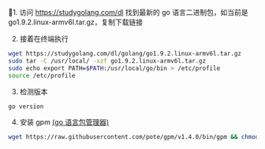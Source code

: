 
1. 访问 https://studygolang.com/dl 找到最新的 go 语言二进制包，如当前是 go1.9.2.linux-armv6l.tar.gz，复制下载链接

2. 接着在终端执行

```bash
wget https://studygolang.com/dl/golang/go1.9.2.linux-armv6l.tar.gz
sudo tar -C /usr/local/ -xzf go1.9.2.linux-armv6l.tar.gz
sudo echo export PATH=$PATH:/usr/local/go/bin > /etc/profile
source /etc/profile
```

3. 检测版本

 ```bash
 go version
 ```

4. 安装 gpm [(go 语言包管理器)](https://github.com/pote/gpm)

 ```bash
 wget https://raw.githubusercontent.com/pote/gpm/v1.4.0/bin/gpm && chmod +x gpm && sudo mv gpm /usr/local/bin
 ```